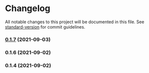# Changelog

All notable changes to this project will be documented in this file. See [standard-version](https://github.com/conventional-changelog/standard-version) for commit guidelines.

### [0.1.7](https://github.com/zbisj/imbabala/compare/v0.1.6...v0.1.7) (2021-09-03)

### 0.1.6 (2021-09-02)

### 0.1.4 (2021-09-02)
